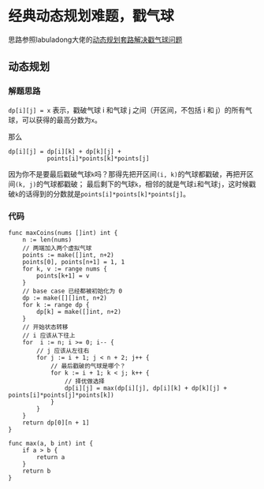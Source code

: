# 经典动态规划难题，戳气球
思路参照labuladong大佬的[动态规划套路解决戳气球问题](https://leetcode-cn.com/problems/burst-balloons/solution/dong-tai-gui-hua-tao-lu-jie-jue-chuo-qi-qiu-wen-ti/)

## 动态规划
### 解题思路
``dp[i][j] = x`` 表示，戳破气球 i 和气球 j 之间（开区间，不包括 i 和 j）的所有气球，可以获得的最高分数为``x``。

那么
```
dp[i][j] = dp[i][k] + dp[k][j] + 
           points[i]*points[k]*points[j]
```
因为你不是要最后戳破气球``k``吗？那得先把开区间``(i, k)``的气球都戳破，再把开区间``(k, j)``的气球都戳破；
最后剩下的气球``k``，相邻的就是气球``i``和气球``j``，这时候戳破``k``的话得到的分数就是``points[i]*points[k]*points[j]``。

### 代码
```golang
func maxCoins(nums []int) int {
	n := len(nums)
	// 两端加入两个虚拟气球
	points := make([]int, n+2)
	points[0], points[n+1] = 1, 1
	for k, v := range nums {
		points[k+1] = v
	}
	// base case 已经都被初始化为 0
	dp := make([][]int, n+2)
	for k := range dp {
		dp[k] = make([]int, n+2)
	}
	// 开始状态转移
	// i 应该从下往上
	for  i := n; i >= 0; i-- {
		// j 应该从左往右
		for j := i + 1; j < n + 2; j++ {
			// 最后戳破的气球是哪个？
			for k := i + 1; k < j; k++ {
				// 择优做选择
				dp[i][j] = max(dp[i][j], dp[i][k] + dp[k][j] + points[i]*points[j]*points[k])
			}
		}
	}
	return dp[0][n + 1]
}

func max(a, b int) int {
	if a > b {
		return a
	}
	return b
}
```